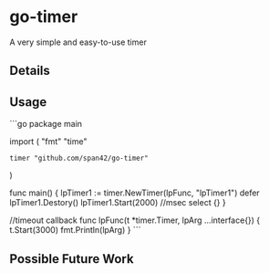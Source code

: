 go-timer
======== 
A very simple and easy-to-use timer

Details
-------


Usage
-----
​```go
package main

import (
	"fmt"
	"time"

	timer "github.com/span42/go-timer"
)

func main() {
	lpTimer1 := timer.NewTimer(lpFunc, "lpTimer1")
	defer lpTimer1.Destory()
	lpTimer1.Start(2000) //msec
	select {}
}

//timeout callback
func lpFunc(t *timer.Timer, lpArg ...interface{}) {
	t.Start(3000)
	fmt.Println(lpArg)
}
​```

Possible Future Work
-------------------- 
